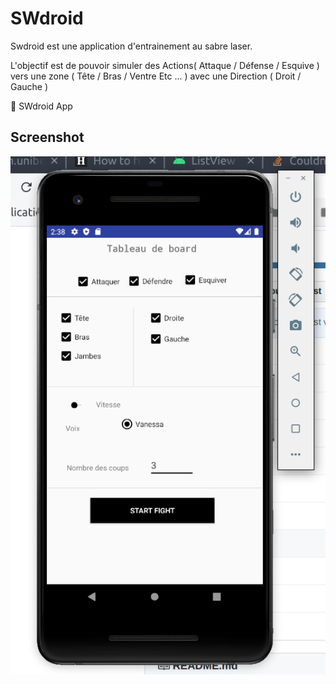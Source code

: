 # SWdroid

Swdroid est une application d'entrainement au sabre laser.

L'objectif est de pouvoir simuler des Actions( Attaque / Défense / Esquive ) vers une zone ( Tête / Bras / Ventre Etc ... ) avec une Direction ( Droit / Gauche )

🎤 SWdroid App

## Screenshot
![](screenshot_app.png)
